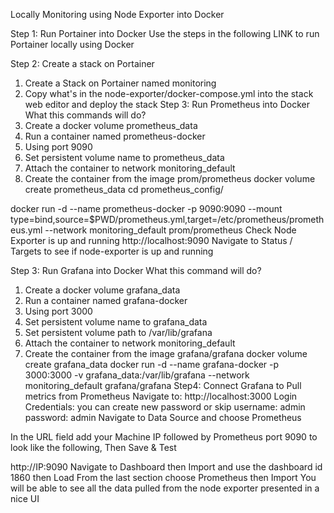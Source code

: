 Locally Monitoring using Node Exporter into Docker


Step 1: Run Portainer into Docker
Use the steps in the following LINK to run Portainer locally using Docker

Step 2: Create a stack on Portainer
1. Create a Stack on Portainer named monitoring
2. Copy what's in the node-exporter/docker-compose.yml into the stack web editor and deploy the stack
Step 3: Run Prometheus into Docker
What this commands will do?
1. Create a docker volume prometheus_data
2. Run a container named prometheus-docker
3. Using port 9090
4. Set persistent volume name to prometheus_data
5. Attach the container to network monitoring_default
6. Create the container from the image prom/prometheus
docker volume create prometheus_data
cd prometheus_config/

docker run -d --name prometheus-docker -p 9090:9090 --mount type=bind,source=$PWD/prometheus.yml,target=/etc/prometheus/prometheus.yml --network monitoring_default prom/prometheus
Check Node Exporter is up and running
http://localhost:9090
Navigate to Status / Targets to see if node-exporter is up and running

Step 3: Run Grafana into Docker
What this command will do?
1. Create a docker volume grafana_data
2. Run a container named grafana-docker
3. Using port 3000
4. Set persistent volume name to grafana_data
5. Set persistent volume path to /var/lib/grafana
6. Attach the container to network monitoring_default
7. Create the container from the image grafana/grafana
docker volume create grafana_data
docker run -d --name grafana-docker -p 3000:3000 -v grafana_data:/var/lib/grafana --network monitoring_default grafana/grafana
Step4: Connect Grafana to Pull metrics from Prometheus
Navigate to:
http://localhost:3000
Login Credentials: you can create new password or skip
username: admin
password: admin
Navigate to Data Source and choose Prometheus

In the URL field add your Machine IP followed by Prometheus port 9090 to look like the following, Then Save & Test

http://IP:9090
Navigate to Dashboard then Import and use the dashboard id 1860 then Load
From the last section choose Prometheus then Import
You will be able to see all the data pulled from the node exporter presented in a nice UI
